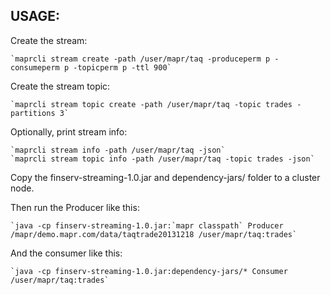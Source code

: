 USAGE:
------

Create the stream:

    `maprcli stream create -path /user/mapr/taq -produceperm p -consumeperm p -topicperm p -ttl 900`

Create the stream topic:

    `maprcli stream topic create -path /user/mapr/taq -topic trades -partitions 3`

Optionally, print stream info:

    `maprcli stream info -path /user/mapr/taq -json`
    `maprcli stream topic info -path /user/mapr/taq -topic trades -json`

Copy the finserv-streaming-1.0.jar and dependency-jars/ folder to a cluster node.

Then run the Producer like this:

    `java -cp finserv-streaming-1.0.jar:`mapr classpath` Producer /mapr/demo.mapr.com/data/taqtrade20131218 /user/mapr/taq:trades`

And the consumer like this:
    
    `java -cp finserv-streaming-1.0.jar:dependency-jars/* Consumer /user/mapr/taq:trades`
